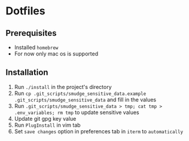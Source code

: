 # Dotfiles

## Prerequisites

- Installed `homebrew`
- For now only mac os is supported

## Installation

1. Run `./install` in the project's directory
2. Run `cp .git_scripts/smudge_sensitive_data.example .git_scripts/smudge_sensitive_data` and fill in the values
3. Run `.git_scripts/smudge_sensitive_data > tmp; cat tmp > .env_variables; rm tmp` to update sensitive values
4. Update git gpg key value
5. Run `PlugInstall` in vim tab
6. Set `save changes` option in preferences tab in `iterm` to `automatically`
